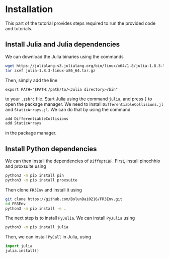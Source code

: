 # Installation

This part of the tutorial provides steps required to run the provided code and tutorials.

## Install Julia and Julia dependencies

We can download the Julia binaries using the commands

```bash
wget https://julialang-s3.julialang.org/bin/linux/x64/1.8/julia-1.8.3-linux-x86_64.tar.gz
tar zxvf julia-1.8.3-linux-x86_64.tar.gz
```

Then, simply add the line

```text
export PATH="$PATH:/path/to/<Julia directory>/bin"
```

to your `.zshrc` file. Start Julia using the command `julia`, and press `]` to open the package manager. We need to install `DifferentiableCollisions.jl` and `StaticArrays.jl`. We can do that by using the command

```bash
add DifferentiableCollisions
add StaticArrays
```

in the package manager.

## Install Python dependencies

We can then install the dependencies of `DiffOptCBF`. First, install pinochhio and proxsuite using

```bash
python3 -m pip install pin
python3 -m pip install proxsuite
```

Then clone `FR3Env` and install it using

```bash
git clone https://github.com/BolunDai0216/FR3Env.git
cd FR3Env
python3 -m pip install -e .
```

The next step is to install `PyJulia`. We can install `PyJulia` using

```bash
python3 -m pip install julia
```

Then, we can install `PyCall` in Julia, using

```python
import julia
julia.install()
```